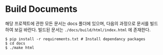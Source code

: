 Build Documents
=================

해당 프로젝트에 관한 모든 문서는 docs 폴더에 있으며, 다음의 과정으로 문서를 빌드 하여 보길 바란다. 빌드된 문서는 `./docs/build/html/index.html` 에 존재한다.

	$ pip install -r requirements.txt # Install dependancy packages
	$ cd docs
	$ ./make html